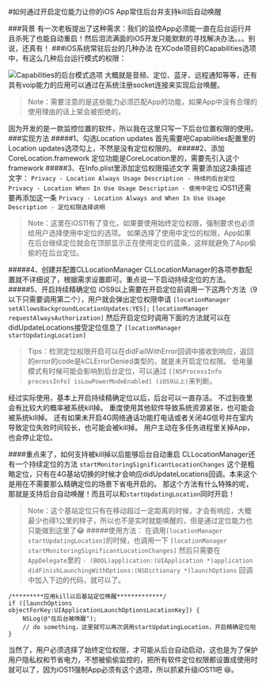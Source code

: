 #如何通过开启定位能力让你的iOS App常住后台并支持kill后自动唤醒

###背景
有一次老板提出了这种需求：我们的监控App必须能一直在后台运行并且杀死了也能自动重启！然后泪流满面的iOS开发只能默默的寻找解决办法。。。别说，还真有！
###iOS系统常驻后台的几种办法
在XCode项目的Capabilities选项中，有这么几种后台运行模式的权限：

![Capabilities的后台模式选项](http://upload-images.jianshu.io/upload_images/671658-cf466abe17ae7c61.jpg?imageMogr2/auto-orient/strip%7CimageView2/2/w/1240)
大概就是音频、定位、蓝牙、远程通知等等，还有具有voip能力的应用可以通过在系统注册socket连接来实现后台唤醒。
> Note：需要注意的是这些能力必须匹配App的功能，如果App中没有合理的使用理由的话上架会被拒绝的。

因为开发的是一款监控位置的软件，所以我在这里只写一下后台位置权限的使用。
###实现方法
#####1、勾选Location updates
首先需要吧Capabilities配置里的Location updates选项勾上，不然是没有定位权限的。
#####2、添加CoreLocation.framework
定位功能是CoreLocation里的，需要先引入这个framework
#####3、在Info.plist里添加定位权限描述文字
需要添加这2条描述文字：
`Privacy - Location Always Usage Description - 持续的后台定位`
`Privacy - Location When In Use Usage Description - 使用中定位`
iOS11还需要再添加这一条
`Privacy - Location Always and When In Use Usage Description - 定位权限选择说明`
> Note：这里在iOS11有了变化，如果要使用始终定位权限，强制要求也必须给用户选择使用中定位的选项。
如果选择了使用中定位的权限，App如果在后台继续定位就会在顶部显示正在使用定位的蓝条，这样就避免了App偷偷的在后台定位。

#####4、创建并配置CLLocationManager
CLLocationManager的各项参数配置就不详细说了，根据需求设置即可。重点说一下启动持续定位的方法。
#####5、开启持续精确定位
iOS9以上需要在开启定位前调用一下这两个方法（9以下只需要调用第二个），用户就会弹出定位权限申请
`[locationManager setAllowsBackgroundLocationUpdates:YES];`
`[locationManager requestAlwaysAuthorization]`
然后开启定位时调用下面的方法就可以在didUpdateLocations接受定位信息了
`[locationManager  startUpdatingLocation]`
> Tips：检测定位权限开启可以在didFailWithError回调中接收到响应，返回的error的code是kCLErrorDenied类型的，就是未开启定位权限。
低电量模式有时候可能会影响到后台定位，可以通过
`[[NSProcessInfo processInfo] isLowPowerModeEnabled] (iOS9以上)`来判断。

经过实际使用，基本上开启持续精确定位以后，后台可以一直存活。
不过到夜里会有比较大的概率被系统kill掉。
重度使用其他软件导致系统资源紧张，也可能会被系统kill掉。
还有如果未开启4G网络通话功能打电话或者关闭4G信号并在室内导致定位失败时间较长，也可能会被kill掉。
用户主动在多任务进程里关掉App，也会停止定位。

####重点来了，如何支持被kill掉以后能够后台自动重启
CLLocationManager还有一个持续定位的方法
`startMonitoringSignificantLocationChanges`
这个是粗略定位，只有在4G基站切换的时候才会响应didUpdateLocations回调。本来这个是用在不需要那么精确定位的场景下省电开启的。
那这个方法有什么特殊的呢，那就是支持后台自动唤醒！而且可以和`startUpdatingLocation`同时开启！
> Note：这个基站定位只有在移动超过一定距离的时候，才会有响应，大概最少也得1公里的样子，所以也不是实时就能唤醒的，但是通过定位能力也只能做到这里了😂
#####使用方法：
在调用`[locationManager  startUpdatingLocation]`的时候，也调用一下
`[locationManager  startMonitoringSignificantLocationChanges]`
然后只需要在`AppDelegate`里的
`- (BOOL)application:(UIApplication *)application didFinishLaunchingWithOptions:(NSDictionary *)launchOptions`
回调中加入下边的代码，就可以了。
````
/*********应用kill以后基站定位唤醒*************/
if ([launchOptions objectForKey:UIApplicationLaunchOptionsLocationKey]) {
    NSLog(@"在后台被唤醒");
    // do something，这里就可以再次调用startUpdatingLocation，开启精确定位啦
}
````
当然了，用户必须选择了始终定位权限，才可能从后台自动启动，这也是为了保护用户隐私权和节省电力，不想被偷偷监控的，把所有软件定位权限都设置成使用时就可以了，因为iOS11强制App必须有这个选项，所以抓紧升级iOS11吧 😆。
